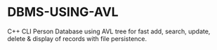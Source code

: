 # DBMS-USING-AVL
C++ CLI Person Database using AVL tree for fast add, search, update, delete &amp; display of records with file persistence.
